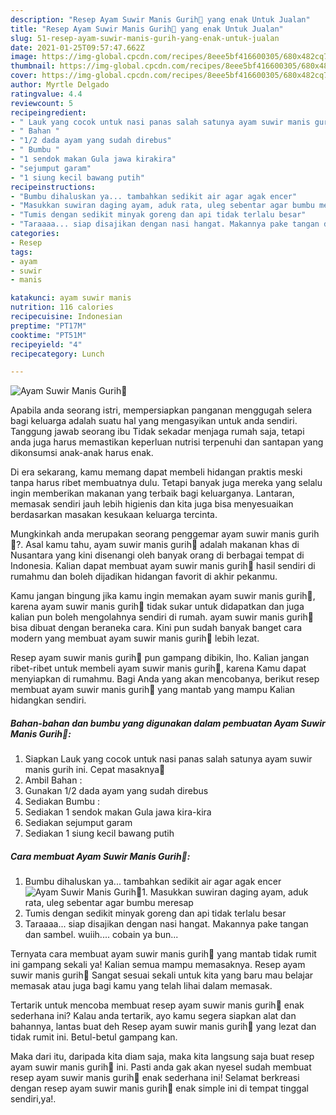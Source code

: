 ```yaml
---
description: "Resep Ayam Suwir Manis Gurih🐥 yang enak Untuk Jualan"
title: "Resep Ayam Suwir Manis Gurih🐥 yang enak Untuk Jualan"
slug: 51-resep-ayam-suwir-manis-gurih-yang-enak-untuk-jualan
date: 2021-01-25T09:57:47.662Z
image: https://img-global.cpcdn.com/recipes/8eee5bf416600305/680x482cq70/ayam-suwir-manis-gurih🐥-foto-resep-utama.jpg
thumbnail: https://img-global.cpcdn.com/recipes/8eee5bf416600305/680x482cq70/ayam-suwir-manis-gurih🐥-foto-resep-utama.jpg
cover: https://img-global.cpcdn.com/recipes/8eee5bf416600305/680x482cq70/ayam-suwir-manis-gurih🐥-foto-resep-utama.jpg
author: Myrtle Delgado
ratingvalue: 4.4
reviewcount: 5
recipeingredient:
- " Lauk yang cocok untuk nasi panas salah satunya ayam suwir manis gurih ini Cepat masaknya"
- " Bahan "
- "1/2 dada ayam yang sudah direbus"
- " Bumbu "
- "1 sendok makan Gula jawa kirakira"
- "sejumput garam"
- "1 siung kecil bawang putih"
recipeinstructions:
- "Bumbu dihaluskan ya... tambahkan sedikit air agar agak encer"
- "Masukkan suwiran daging ayam, aduk rata, uleg sebentar agar bumbu meresap"
- "Tumis dengan sedikit minyak goreng dan api tidak terlalu besar"
- "Taraaaa... siap disajikan dengan nasi hangat. Makannya pake tangan dan sambel. wuiih.... cobain ya bun..."
categories:
- Resep
tags:
- ayam
- suwir
- manis

katakunci: ayam suwir manis 
nutrition: 116 calories
recipecuisine: Indonesian
preptime: "PT17M"
cooktime: "PT51M"
recipeyield: "4"
recipecategory: Lunch

---
```



![Ayam Suwir Manis Gurih🐥](https://img-global.cpcdn.com/recipes/8eee5bf416600305/680x482cq70/ayam-suwir-manis-gurih🐥-foto-resep-utama.jpg)

Apabila anda seorang istri, mempersiapkan panganan menggugah selera bagi keluarga adalah suatu hal yang mengasyikan untuk anda sendiri. Tanggung jawab seorang ibu Tidak sekadar menjaga rumah saja, tetapi anda juga harus memastikan keperluan nutrisi terpenuhi dan santapan yang dikonsumsi anak-anak harus enak.

Di era  sekarang, kamu memang dapat membeli hidangan praktis meski tanpa harus ribet membuatnya dulu. Tetapi banyak juga mereka yang selalu ingin memberikan makanan yang terbaik bagi keluarganya. Lantaran, memasak sendiri jauh lebih higienis dan kita juga bisa menyesuaikan berdasarkan masakan kesukaan keluarga tercinta. 



Mungkinkah anda merupakan seorang penggemar ayam suwir manis gurih🐥?. Asal kamu tahu, ayam suwir manis gurih🐥 adalah makanan khas di Nusantara yang kini disenangi oleh banyak orang di berbagai tempat di Indonesia. Kalian dapat membuat ayam suwir manis gurih🐥 hasil sendiri di rumahmu dan boleh dijadikan hidangan favorit di akhir pekanmu.

Kamu jangan bingung jika kamu ingin memakan ayam suwir manis gurih🐥, karena ayam suwir manis gurih🐥 tidak sukar untuk didapatkan dan juga kalian pun boleh mengolahnya sendiri di rumah. ayam suwir manis gurih🐥 bisa dibuat dengan beraneka cara. Kini pun sudah banyak banget cara modern yang membuat ayam suwir manis gurih🐥 lebih lezat.

Resep ayam suwir manis gurih🐥 pun gampang dibikin, lho. Kalian jangan ribet-ribet untuk membeli ayam suwir manis gurih🐥, karena Kamu dapat menyiapkan di rumahmu. Bagi Anda yang akan mencobanya, berikut resep membuat ayam suwir manis gurih🐥 yang mantab yang mampu Kalian hidangkan sendiri.

<!--inarticleads1-->

##### Bahan-bahan dan bumbu yang digunakan dalam pembuatan Ayam Suwir Manis Gurih🐥:

1. Siapkan  Lauk yang cocok untuk nasi panas salah satunya ayam suwir manis gurih ini. Cepat masaknya👀
1. Ambil  Bahan :
1. Gunakan 1/2 dada ayam yang sudah direbus
1. Sediakan  Bumbu :
1. Sediakan 1 sendok makan Gula jawa kira-kira
1. Sediakan sejumput garam
1. Sediakan 1 siung kecil bawang putih




<!--inarticleads2-->

##### Cara membuat Ayam Suwir Manis Gurih🐥:

1. Bumbu dihaluskan ya... tambahkan sedikit air agar agak encer
<img src="https://img-global.cpcdn.com/steps/71ea8974571eab1a/160x128cq70/ayam-suwir-manis-gurih🐥-langkah-memasak-1-foto.jpg" alt="Ayam Suwir Manis Gurih🐥">1. Masukkan suwiran daging ayam, aduk rata, uleg sebentar agar bumbu meresap
1. Tumis dengan sedikit minyak goreng dan api tidak terlalu besar
1. Taraaaa... siap disajikan dengan nasi hangat. Makannya pake tangan dan sambel. wuiih.... cobain ya bun...




Ternyata cara membuat ayam suwir manis gurih🐥 yang mantab tidak rumit ini gampang sekali ya! Kalian semua mampu memasaknya. Resep ayam suwir manis gurih🐥 Sangat sesuai sekali untuk kita yang baru mau belajar memasak atau juga bagi kamu yang telah lihai dalam memasak.

Tertarik untuk mencoba membuat resep ayam suwir manis gurih🐥 enak sederhana ini? Kalau anda tertarik, ayo kamu segera siapkan alat dan bahannya, lantas buat deh Resep ayam suwir manis gurih🐥 yang lezat dan tidak rumit ini. Betul-betul gampang kan. 

Maka dari itu, daripada kita diam saja, maka kita langsung saja buat resep ayam suwir manis gurih🐥 ini. Pasti anda gak akan nyesel sudah membuat resep ayam suwir manis gurih🐥 enak sederhana ini! Selamat berkreasi dengan resep ayam suwir manis gurih🐥 enak simple ini di tempat tinggal sendiri,ya!.

